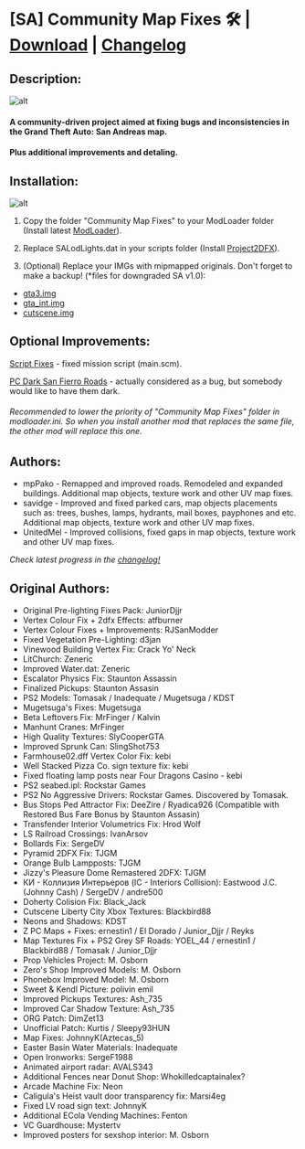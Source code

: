 # [SA] Community Map Fixes 🛠 | [Download](https://github.com/UnitedMel/-SA-Community-Map-Fixes/archive/main.zip) | [Changelog](https://github.com/UnitedMel/-SA-Community-Map-Fixes/blob/main/CHANGELOG.md)
## Description:
![alt](https://i.imgur.com/imQTEoN.png)
#### A community-driven project aimed at fixing bugs and inconsistencies in the Grand Theft Auto: San Andreas map.
#### Plus additional improvements and detaling.

## Installation:
![alt](https://i.imgur.com/HtmoW07.png)
1. Copy the folder "Community Map Fixes" to your ModLoader folder (Install latest [ModLoader](https://github.com/thelink2012/modloader/releases)).

2. Replace SALodLights.dat in your scripts folder (Install [Project2DFX](https://github.com/ThirteenAG/III.VC.SA.IV.Project2DFX/releases/tag/gtasa)).

3. (Optional) Replace your IMGs with mipmapped originals. Don't forget to make a backup! (*files for downgraded SA v1.0):
- [gta3.img](https://drive.google.com/file/d/1BjBkC_beDPWc5G1CN-Hcti1HstN-jHGr/view?usp=sharing)
- [gta_int.img](https://drive.google.com/file/d/1MiX2sY_EOEso615KUmItDTRGT4SDLxs1/view?usp=sharing)
- [cutscene.img](https://drive.google.com/file/d/1VbSiXcIA9yqXT3ilAoIe1yY6AAT2dtf9/view?usp=sharing)

## Optional Improvements:

[Script Fixes](https://gtaforums.com/topic/937827-gta-sa-script-fixes-finding-and-fixing-script-glitches/) - fixed mission script (main.scm).

[PC Dark San Fierro Roads](https://drive.google.com/file/d/1Qw5V6Y_WZgNBLadqQ2Egt01rIYjhYkb0/view?usp=sharing) - actually considered as a bug, but somebody would like to have them dark.

###### Recommended to lower the priority of "Community Map Fixes" folder in modloader.ini. So when you install another mod that replaces the same file, the other mod will replace this one.

## Authors:
- mpPako - Remapped and improved roads. Remodeled and expanded buildings. Additional map objects, texture work and other UV map fixes.
- savidge - Improved and fixed parked cars, map objects placements such as: trees, bushes, lamps, hydrants, mail boxes, payphones and etc. Additional map objects, texture work and other UV map fixes.
- UnitedMel - Improved collisions, fixed gaps in map objects, texture work and other UV map fixes.

*Check latest progress in the [changelog!](https://github.com/UnitedMel/-SA-Community-Map-Fixes/blob/main/CHANGELOG.md)*

## Original Authors:

- Original Pre-lighting Fixes Pack: JuniorDjjr
- Vertex Colour Fix + 2dfx Effects: atfburner
- Vertex Colour Fixes + Improvements: RJSanModder
- Fixed Vegetation Pre-Lighting: d3jan
- Vinewood Building Vertex Fix: Crack Yo' Neck
- LitChurch: Zeneric
- Improved Water.dat: Zeneric
- Escalator Physics Fix: Staunton Assassin
- Finalized Pickups: Staunton Assasin
- PS2 Models: Tomasak / Inadequate / Mugetsuga / KDST
- Mugetsuga's Fixes: Mugetsuga
- Beta Leftovers Fix: MrFinger / Kalvin
- Manhunt Cranes: MrFinger
- High Quality Textures: SlyCooperGTA
- Improved Sprunk Can: SlingShot753
- Farmhouse02.dff Vertex Color Fix: kebi
- Well Stacked Pizza Co. sign texture fix: kebi
- Fixed floating lamp posts near Four Dragons Casino - kebi
- PS2 seabed.ipl: Rockstar Games
- PS2 No Aggressive Drivers: Rockstar Games. Discovered by Tomasak.
- Bus Stops Ped Attractor Fix: DeeZire / Ryadica926 (Compatible with Restored Bus Fare Bonus by Staunton Assasin)
- Transfender Interior Volumetrics Fix: Hrod Wolf
- LS Railroad Crossings: IvanArsov
- Bollards Fix: SergeDV
- Pyramid 2DFX Fix: TJGM
- Orange Bulb Lampposts: TJGM
- Jizzy's Pleasure Dome Remastered 2DFX: TJGM
- КИ - Коллизия Интерьеров (IC - Interiors Collision): Eastwood J.C.(Johnny Cash) / SergeDV / andre500
- Doherty Colision Fix: Black_Jack
- Cutscene Liberty City Xbox Textures: Blackbird88
- Neons and Shadows: KDST
- Z PC Maps + Fixes: ernestin1 / El Dorado / Junior_Djjr / Reyks
- Map Textures Fix + PS2 Grey SF Roads: YOEL_44 / ernestin1 / Blackbird88 / Tomasak / Junior_Djjr
- Prop Vehicles Project: M. Osborn
- Zero's Shop Improved Models: M. Osborn
- Phonebox Improved Model: M. Osborn
- Sweet & Kendl Picture: polivin emil
- Improved Pickups Textures: Ash_735
- Improved Car Shadow Texture: Ash_735
- ORG Patch: DimZet13
- Unofficial Patch: Kurtis / Sleepy93HUN
- Map Fixes: JohnnyK(Aztecas_5)
- Easter Basin Water Materials: Inadequate
- Open Ironworks: SergeF1988
- Animated airport radar: AVALS343
- Additional Fences near Donut Shop: Whokilledcaptainalex?
- Arcade Machine Fix: Neon
- Caligula's Heist vault door transparency fix: Marsi4eg
- Fixed LV road sign text: JohnnyK
- Additional ECola Vending Machines: Fenton
- VC Guardhouse: Mystertv
- Improved posters for sexshop interior: M. Osborn
